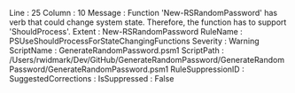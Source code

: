﻿
Line                 : 25
Column               : 10
Message              : Function 'New-RSRandomPassword' has verb that could change system state. Therefore, the function has to support 'ShouldProcess'.
Extent               : New-RSRandomPassword
RuleName             : PSUseShouldProcessForStateChangingFunctions
Severity             : Warning
ScriptName           : GenerateRandomPassword.psm1
ScriptPath           : /Users/rwidmark/Dev/GitHub/GenerateRandomPassword/GenerateRandomPassword/GenerateRandomPassword.psm1
RuleSuppressionID    : 
SuggestedCorrections : 
IsSuppressed         : False


